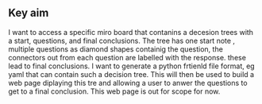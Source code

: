 ## Key aim
I want to access a specific miro board that contanins a decesion trees with a start, questions, and final conclusions. The tree has one start note , multiple questions as diamond shapes containig the question, the connectors out from each question are labelled with the response. these lead to final conclusions. I want to generate a python frtienld file format, eg yaml that can contain such a decision tree. This will then be used to build a web page diplaying this tre and allowing a user to anwer the questions to get to a final conclusion. This web page is out for scope for now.